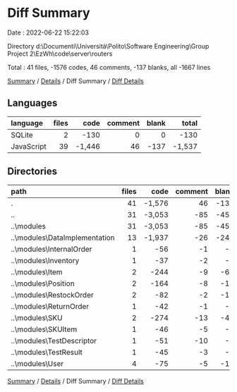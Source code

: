# Diff Summary

Date : 2022-06-22 15:22:03

Directory d:\\Documenti\\Università\\Polito\\Software Engineering\\Group Project 2\\EzWh\\code\\server\\routers

Total : 41 files,  -1576 codes, 46 comments, -137 blanks, all -1667 lines

[Summary](results.md) / [Details](details.md) / Diff Summary / [Diff Details](diff-details.md)

## Languages
| language | files | code | comment | blank | total |
| :--- | ---: | ---: | ---: | ---: | ---: |
| SQLite | 2 | -130 | 0 | 0 | -130 |
| JavaScript | 39 | -1,446 | 46 | -137 | -1,537 |

## Directories
| path | files | code | comment | blank | total |
| :--- | ---: | ---: | ---: | ---: | ---: |
| . | 41 | -1,576 | 46 | -137 | -1,667 |
| .. | 31 | -3,053 | -85 | -451 | -3,589 |
| ..\\modules | 31 | -3,053 | -85 | -451 | -3,589 |
| ..\\modules\\DataImplementation | 13 | -1,937 | -26 | -248 | -2,211 |
| ..\\modules\\InternalOrder | 1 | -56 | -1 | -8 | -65 |
| ..\\modules\\Inventory | 1 | -37 | -2 | -7 | -46 |
| ..\\modules\\Item | 2 | -244 | -9 | -65 | -318 |
| ..\\modules\\Position | 2 | -164 | -8 | -18 | -190 |
| ..\\modules\\RestockOrder | 2 | -82 | -2 | -14 | -98 |
| ..\\modules\\ReturnOrder | 1 | -42 | -1 | -9 | -52 |
| ..\\modules\\SKU | 2 | -274 | -13 | -47 | -334 |
| ..\\modules\\SKUItem | 1 | -46 | -5 | -7 | -58 |
| ..\\modules\\TestDescriptor | 1 | -51 | -10 | -6 | -67 |
| ..\\modules\\TestResult | 1 | -45 | -3 | -3 | -51 |
| ..\\modules\\User | 4 | -75 | -5 | -19 | -99 |

[Summary](results.md) / [Details](details.md) / Diff Summary / [Diff Details](diff-details.md)